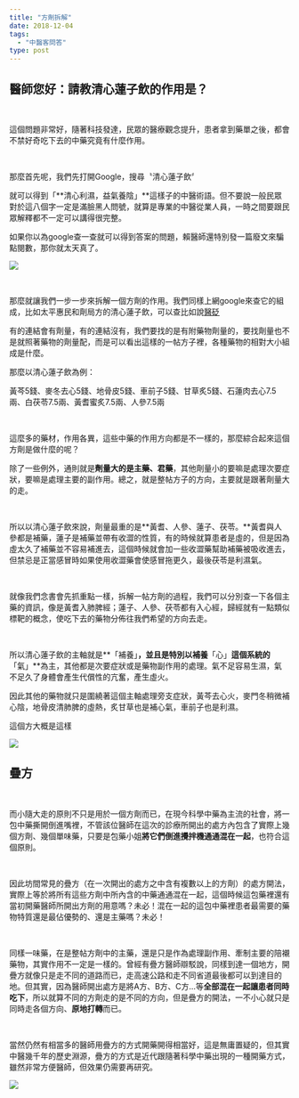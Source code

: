 ```yaml
---
title: "方劑拆解"
date: 2018-12-04
tags: 
  - "中醫客問答"
type: post
---
```


## 醫師您好：請教清心蓮子飲的作用是？

 

這個問題非常好，隨著科技發達，民眾的醫療觀念提升，患者拿到藥單之後，都會不禁好奇吃下去的中藥究竟有什麼作用。

 

那麼首先呢，我們先打開Google，搜尋〝清心蓮子飲〞

就可以得到「**清心利濕，益氣養陰」**這樣子的中醫術語。但不要說一般民眾對於這八個字一定是滿臉黑人問號，就算是專業的中醫從業人員，一時之間要跟民眾解釋都不一定可以講得很完整。

如果你以為google查一查就可以得到答案的問題，賴醫師還特別發一篇廢文來騙點閱數，那你就太天真了。

![](/images/uploads/不要瞎掰好嗎-300x169.png)

 

那麼就讓我們一步一步來拆解一個方劑的作用。我們同樣上網google來查它的組成，比如太平惠民和劑局方的清心蓮子飲，可以查比如說[醫砭](http://yibian.hopto.org/fang/?fno=516)

有的連結會有劑量，有的連結沒有，我們要找的是有附藥物劑量的，要找劑量也不是就照著藥物的劑量配，而是可以看出這樣的一帖方子裡，各種藥物的相對大小組成是什麼。

那麼以清心蓮子飲為例：

黃芩5錢、麥冬去心5錢、地骨皮5錢、車前子5錢、甘草炙5錢、石蓮肉去心7.5兩、白茯苓7.5兩、黃耆蜜炙7.5兩、人參7.5兩

 

這麼多的藥材，作用各異，這些中藥的作用方向都是不一樣的，那麼綜合起來這個方劑是做什麼的呢？

除了一些例外，通則就是**劑量大的是主藥、君藥**，其他劑量小的要嘛是處理次要症狀，要嘛是處理主要的副作用。總之，就是整帖方子的方向，主要就是跟著劑量大的走。

 

所以以清心蓮子飲來說，劑量最重的是**黃耆、人參、蓮子、茯苓。**黃耆與人參都是補藥，蓮子是補藥並帶有收澀的性質，有的時候就算患者是虛的，但是因為虛太久了補藥並不容易補進去，這個時候就會加一些收澀藥幫助補藥被吸收進去，但禁忌是正當感冒時如果使用收澀藥會使感冒拖更久，最後茯苓是利濕氣。

 

就像我們念書會先抓重點一樣，拆解一帖方劑的過程，我們可以分別查一下各個主藥的資訊，像是黃耆入肺脾經；蓮子、人參、茯苓都有入心經，歸經就有一點類似標靶的概念，使吃下去的藥物分佈往我們希望的方向去走。

 

所以清心蓮子飲的主軸就是**「補養」**，並且是特別以補養**「心」**這個系統的**「氣」**為主，其他都是次要症狀或是藥物副作用的處理。氣不足容易生濕，氣不足久了身體會產生代償性的亢奮，產生虛火。

因此其他的藥物就只是圍繞著這個主軸處理旁支症狀，黃芩去心火，麥門冬稍微補心陰，地骨皮清肺脾的虛熱，炙甘草也是補心氣，車前子也是利濕。

這個方大概是這樣

![](/images/uploads/small-fresh-1247857_1280-300x240.jpg)

## 疊方

 

而小隨大走的原則不只是用於一個方劑而已，在現今科學中藥為主流的社會，將一包中藥撕開倒進嘴裡，不管該位醫師在這次的診療所開出的處方內包含了實際上幾個方劑、幾個單味藥，只要是包藥小姐**將它們倒進攪拌機通通混在一起**，也符合這個原則。

 

因此坊間常見的疊方（在一次開出的處方之中含有複數以上的方劑）的處方開法，實際上等於將所有這些方劑中所內含的中藥通通混在一起，這個時候這包藥裡還有當初開藥醫師所開出方劑的用意嗎？未必！混在一起的這包中藥裡患者最需要的藥物特質還是最佔優勢的、還是主藥嗎？未必！

 

同樣一味藥，在是整帖方劑中的主藥，還是只是作為處理副作用、牽制主要的陪襯藥物，其實作用不一定是一樣的。曾經有疊方醫師辯駁說，同樣到達一個地方，開疊方就像只是走不同的道路而已，走高速公路和走不同省道最後都可以到達目的地。但其實，因為醫師開出處方是將A方、B方、C方...等**全部混在一起讓患者同時吃下**，所以就算不同的方劑走的是不同的方向，但是疊方的開法，一不小心就只是同時走各個方向、**原地打轉**而已。

 

當然仍然有相當多的醫師用疊方的方式開藥開得相當好，這是無庸置疑的，但其實中醫幾千年的歷史淵源，疊方的方式是近代跟隨著科學中藥出現的一種開藥方式，雖然非常方便醫師，但效果仍需要再研究。

![](/images/uploads/plant-749511_1280-300x187.jpg)
